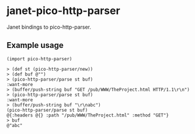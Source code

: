 # janet-pico-http-parser

Janet bindings to pico-http-parser.

## Example usage

```
(import pico-http-parser)

> (def st (pico-http-parser/new))
> (def buf @"")
> (pico-http-parser/parse st buf)
:want-more
> (buffer/push-string buf "GET /pub/WWW/TheProject.html HTTP/1.1\r\n")
> (pico-http-parser/parse st buf)
:want-more
> (buffer/push-string buf "\r\nabc")
(pico-http-parser/parse st buf)
@{:headers @{} :path "/pub/WWW/TheProject.html" :method "GET"}
> buf
@"abc"
```